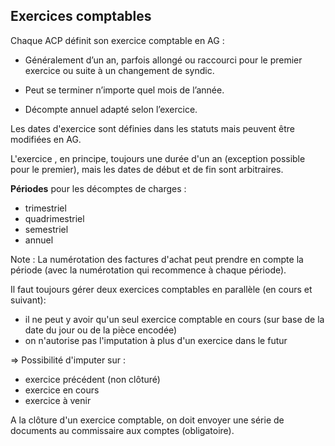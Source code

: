 ## Exercices comptables

Chaque ACP définit son exercice comptable en AG :

- Généralement d’un an, parfois allongé ou raccourci pour le premier exercice ou suite à un changement de syndic.
- Peut se terminer n’importe quel mois de l’année.

- Décompte annuel adapté selon l’exercice.

Les dates d'exercice sont définies dans les statuts mais peuvent être modifiées en AG.

L'exercice , en principe, toujours une durée d'un an (exception possible pour le premier), mais les dates de début et de fin sont arbitraires.

**Périodes** pour les décomptes de charges : 

* trimestriel
* quadrimestriel
* semestriel
* annuel 

Note : La numérotation des factures d'achat peut prendre en compte la période (avec la numérotation qui recommence à chaque période).



Il faut toujours gérer deux exercices comptables en parallèle (en cours et suivant):

* il ne peut y avoir qu'un seul exercice comptable en cours (sur base de la date du jour ou de la pièce encodée)
* on n'autorise pas l'imputation à plus d'un exercice dans le futur



=> Possibilité d'imputer sur :

* exercice précédent (non clôturé)
* exercice en cours
* exercice à venir

A la clôture d'un exercice comptable, on doit envoyer une série de documents au commissaire aux comptes (obligatoire).
